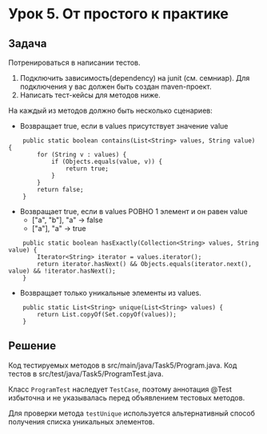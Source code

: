 # Урок 5. От простого к практике

## Задача

Потренироваться в написании тестов.
1. Подключить зависимость(dependency) на junit (см. семниар).
   Для подключения у вас должен быть создан maven-проект.
2. Написать тест-кейсы для методов ниже.

На каждый из методов должно быть несколько сценариев:

- Возвращает true, если в values присутствует значение value
```
    public static boolean contains(List<String> values, String value) {
        for (String v : values) {
            if (Objects.equals(value, v)) {
                return true;
            }
        }
        return false;
    }
```

- Возвращает true, если в values РОВНО 1 элемент и он равен value
    - ["a", "b"], "a" -> false
    - ["a"], "a" -> true
```
    public static boolean hasExactly(Collection<String> values, String value) {
        Iterator<String> iterator = values.iterator();
        return iterator.hasNext() && Objects.equals(iterator.next(), value) && !iterator.hasNext();
    }
```

- Возвращает только уникальные элементы из values.
```
    public static List<String> unique(List<String> values) {
        return List.copyOf(Set.copyOf(values));
    }
```

## Решение

Код тестируемых методов в src/main/java/Task5/Program.java.
Код тестов в src/test/java/Task5/ProgramTest.java.

Класс ```ProgramTest``` наследует ```TestCase```, поэтому аннотация
@Test избыточна и не указывалась перед объявлением тестовых методов.

Для проверки метода ```testUnique``` используется альтернативный способ
получения списка уникальных элементов.